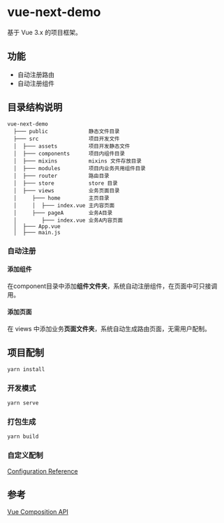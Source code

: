 # vue-next-demo

基于 Vue 3.x 的项目框架。

## 功能

- 自动注册路由
- 自动注册组件

## 目录结构说明

```
vue-next-demo
  ├─── public             静态文件目录
  ├─── src                项目开发文件
  │  ├─── assets          项目开发静态文件
  │  ├─── components      项目内组件目录
  │  ├─── mixins          mixins 文件存放目录
  │  ├─── modules         项目内业务共用组件目录
  │  ├─── router          路由目录
  │  ├─── store           store 目录
  │  ├─── views           业务页面目录
  │     ├─── home         主页目录
  │     │  ├─── index.vue 主内容页面
  │     ├─── pageA        业务A目录
  │        ├─── index.vue 业务A内容页面
  │  ├─── App.vue        
  │  ├─── main.js
```

### 自动注册

#### 添加组件
在component目录中添加**组件文件夹**，系统自动注册组件，在页面中可只接调用。

#### 添加页面
在 views 中添加业务**页面文件夹**，系统自动生成路由页面，无需用户配制。


## 项目配制
```
yarn install
```

### 开发模式
```
yarn serve
```

### 打包生成
```
yarn build
```

### 自定义配制
[Configuration Reference](https://cli.vuejs.org/config/)  

## 参考
[Vue Composition API](https://composition-api.vuejs.org/)   